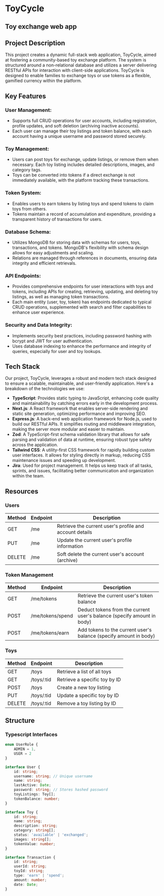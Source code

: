 # ToyCycle
## Toy exchange web app

## Project Description
This project creates a dynamic full-stack web application, ToyCycle, aimed at fostering a community-based toy exchange platform. The system is structured around a non-relational database and utilizes a server delivering RESTful APIs for interaction with client-side applications. ToyCycle is designed to enable families to exchange toys or use tokens as a flexible, gamified currency within the platform.

## Key Features

### User Management:
- Supports full CRUD operations for user accounts, including registration, profile updates, and soft deletion (archiving inactive accounts).
- Each user can manage their toy listings and token balance, with each account having a unique username and password stored securely.

### Toy Management:
- Users can post toys for exchange, update listings, or remove them when necessary. Each toy listing includes detailed descriptions, images, and category tags.
- Toys can be converted into tokens if a direct exchange is not immediately available, with the platform tracking these transactions.

### Token System:
- Enables users to earn tokens by listing toys and spend tokens to claim toys from others.
- Tokens maintain a record of accumulation and expenditure, providing a transparent history of transactions for users.

### Database Schema:
- Utilizes MongoDB for storing data with schemas for users, toys, transactions, and tokens. MongoDB's flexibility with schema design allows for easy adjustments and scaling.
- Relations are managed through references in documents, ensuring data integrity and efficient retrievals.

### API Endpoints:
- Provides comprehensive endpoints for user interactions with toys and tokens, including APIs for creating, retrieving, updating, and deleting toy listings, as well as managing token transactions.
- Each main entity (user, toy, token) has endpoints dedicated to typical CRUD operations, supplemented with search and filter capabilities to enhance user experience.

### Security and Data Integrity:
- Implements security best practices, including password hashing with bcrypt and JWT for user authentication.
- Uses database indexing to enhance the performance and integrity of queries, especially for user and toy lookups.


## Tech Stack
Our project, ToyCycle, leverages a robust and modern tech stack designed to ensure a scalable, maintainable, and user-friendly application. Here's a breakdown of the technologies we use:

- **TypeScript**: Provides static typing to JavaScript, enhancing code quality and maintainability by catching errors early in the development process.
- **Next.js**: A React framework that enables server-side rendering and static site generation, optimizing performance and improving SEO.
- **Express.js**: A back-end web application framework for Node.js, used to build our RESTful APIs. It simplifies routing and middleware integration, making the server more modular and easier to maintain.
- **Zod**: A TypeScript-first schema validation library that allows for safe parsing and validation of data at runtime, ensuring robust type safety across the application.
- **Tailwind CSS**: A utility-first CSS framework for rapidly building custom user interfaces. It allows for styling directly in markup, reducing CSS maintenance issues and speeding up development.
- **Jira**: Used for project management. It helps us keep track of all tasks, sprints, and issues, facilitating better communication and organization within the team.


## Resources


### Users

<table>
  <thead>
    <tr>
      <th>Method</th>
      <th>Endpoint</th>
      <th>Description</th>
    </tr>
  </thead>
  <tbody>
    <tr>
      <td>GET</td>
      <td>/me</td>
      <td>Retrieve the current user's profile and account details</td>
    </tr>
    <tr>
      <td>PUT</td>
      <td>/me</td>
      <td>Update the current user's profile information</td>
    </tr>
    <tr>
      <td>DELETE</td>
      <td>/me</td>
      <td>Soft delete the current user's account (archive)</td>
    </tr>
  </tbody>
</table>

### Token Management

<table>
  <thead>
    <tr>
      <th>Method</th>
      <th>Endpoint</th>
      <th>Description</th>
    </tr>
  </thead>
  <tbody>
    <tr>
      <td>GET</td>
      <td>/me/tokens</td>
      <td>Retrieve the current user's token balance</td>
    </tr>
    <tr>
      <td>POST</td>
      <td>/me/tokens/spend</td>
      <td>Deduct tokens from the current user's balance (specify amount in body)</td>
    </tr>
    <tr>
      <td>POST</td>
      <td>/me/tokens/earn</td>
      <td>Add tokens to the current user's balance (specify amount in body)</td>
    </tr>
  </tbody>
</table>

### Toys

<table>
  <thead>
    <tr>
      <th>Method</th>
      <th>Endpoint</th>
      <th>Description</th>
    </tr>
  </thead>
  <tbody>
    <tr>
      <td>GET</td>
      <td>/toys</td>
      <td>Retrieve a list of all toys</td>
    </tr>
    <tr>
      <td>GET</td>
      <td>/toys/:tid</td>
      <td>Retrieve a specific toy by ID</td>
    </tr>
    <tr>
      <td>POST</td>
      <td>/toys</td>
      <td>Create a new toy listing</td>
    </tr>
    <tr>
      <td>PUT</td>
      <td>/toys/:tid</td>
      <td>Update a specific toy by ID</td>
    </tr>
    <tr>
      <td>DELETE</td>
      <td>/toys/:tid</td>
      <td>Remove a toy listing by ID</td>
    </tr>
  </tbody>
</table>

## Structure

### Typescript Interfaces
```typescript
enum UserRole {
    ADMIN = 1,
    USER = 2
}

interface User {
    id: string;
    username: string; // Unique username
    name: string;
    lastActive: Date;
    password: string; // Stores hashed password
    toyListings: Toy[];
    tokenBalance: number;
}

interface Toy {
    id: string;
    name: string;
    description: string;
    category: string[];
    status: 'available' | 'exchanged';
    images: string[];
    tokenValue: number;
}

interface Transaction {
    id: string;
    userId: string;
    toyId: string;
    type: 'earn' | 'spend';
    amount: number;
    date: Date;
}
